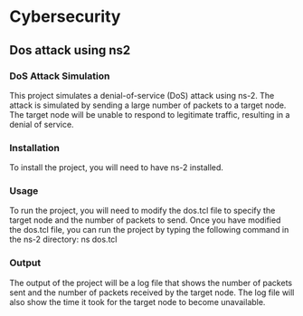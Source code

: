 # Cybersecurity
## Dos attack using ns2

### DoS Attack Simulation

This project simulates a denial-of-service (DoS) attack using ns-2. The attack is simulated by sending a large number of packets to a target node. The target node will be unable to respond to legitimate traffic, resulting in a denial of service.

### Installation
To install the project, you will need to have ns-2 installed. 

### Usage
To run the project, you will need to modify the dos.tcl file to specify the target node and the number of packets to send. Once you have modified the dos.tcl file, you can run the project by typing the following command in the ns-2 directory:
ns dos.tcl

### Output
The output of the project will be a log file that shows the number of packets sent and the number of packets received by the target node. The log file will also show the time it took for the target node to become unavailable.
